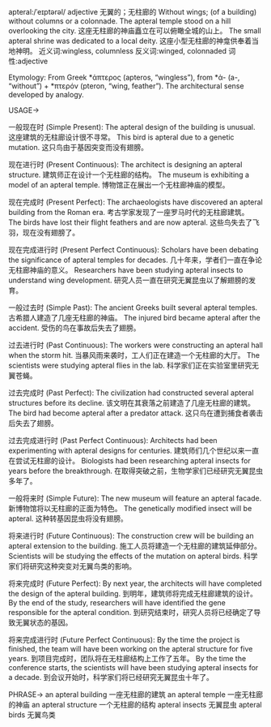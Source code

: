 apteral:/ˈeɪptərəl/
adjective
无翼的；无柱廊的
Without wings; (of a building) without columns or a colonnade.
The apteral temple stood on a hill overlooking the city. 这座无柱廊的神庙矗立在可以俯瞰全城的山上。
The small apteral shrine was dedicated to a local deity.  这座小型无柱廊的神龛供奉着当地神明。
近义词:wingless, columnless
反义词:winged, colonnaded
词性:adjective

Etymology: From Greek *ἀπτερος (apteros, “wingless”), from *ἀ- (a-, “without”) + *πτερόν (pteron, “wing, feather”).  The architectural sense developed by analogy.

USAGE->

一般现在时 (Simple Present):
The apteral design of the building is unusual.  这座建筑的无柱廊设计很不寻常。
This bird is apteral due to a genetic mutation.  这只鸟由于基因突变而没有翅膀。


现在进行时 (Present Continuous):
The architect is designing an apteral structure.  建筑师正在设计一个无柱廊的结构。
The museum is exhibiting a model of an apteral temple.  博物馆正在展出一个无柱廊神庙的模型。


现在完成时 (Present Perfect):
The archaeologists have discovered an apteral building from the Roman era.  考古学家发现了一座罗马时代的无柱廊建筑。
The birds have lost their flight feathers and are now apteral.  这些鸟失去了飞羽，现在没有翅膀了。


现在完成进行时 (Present Perfect Continuous):
Scholars have been debating the significance of apteral temples for decades.  几十年来，学者们一直在争论无柱廊神庙的意义。
Researchers have been studying apteral insects to understand wing development. 研究人员一直在研究无翼昆虫以了解翅膀的发育。



一般过去时 (Simple Past):
The ancient Greeks built several apteral temples.  古希腊人建造了几座无柱廊的神庙。
The injured bird became apteral after the accident.  受伤的鸟在事故后失去了翅膀。



过去进行时 (Past Continuous):
The workers were constructing an apteral hall when the storm hit.  当暴风雨来袭时，工人们正在建造一个无柱廊的大厅。
The scientists were studying apteral flies in the lab. 科学家们正在实验室里研究无翼苍蝇。


过去完成时 (Past Perfect):
The civilization had constructed several apteral structures before its decline.  该文明在其衰落之前建造了几座无柱廊的建筑。
The bird had become apteral after a predator attack. 这只鸟在遭到捕食者袭击后失去了翅膀。


过去完成进行时 (Past Perfect Continuous):
Architects had been experimenting with apteral designs for centuries. 建筑师们几个世纪以来一直在尝试无柱廊的设计。
Biologists had been researching apteral insects for years before the breakthrough. 在取得突破之前，生物学家们已经研究无翼昆虫多年了。



一般将来时 (Simple Future):
The new museum will feature an apteral facade.  新博物馆将以无柱廊的正面为特色。
The genetically modified insect will be apteral.  这种转基因昆虫将没有翅膀。


将来进行时 (Future Continuous):
The construction crew will be building an apteral extension to the building.  施工人员将建造一个无柱廊的建筑延伸部分。
Scientists will be studying the effects of the mutation on apteral birds. 科学家们将研究这种突变对无翼鸟类的影响。


将来完成时 (Future Perfect):
By next year, the architects will have completed the design of the apteral building.  到明年，建筑师将完成无柱廊建筑的设计。
By the end of the study, researchers will have identified the gene responsible for the apteral condition. 到研究结束时，研究人员将已经确定了导致无翼状态的基因。


将来完成进行时 (Future Perfect Continuous):
By the time the project is finished, the team will have been working on the apteral structure for five years.  到项目完成时，团队将在无柱廊结构上工作了五年。
By the time the conference starts, the scientists will have been studying apteral insects for a decade. 到会议开始时，科学家们将已经研究无翼昆虫十年了。


PHRASE->
an apteral building  一座无柱廊的建筑
an apteral temple  一座无柱廊的神庙
an apteral structure 一个无柱廊的结构
apteral insects 无翼昆虫
apteral birds 无翼鸟类